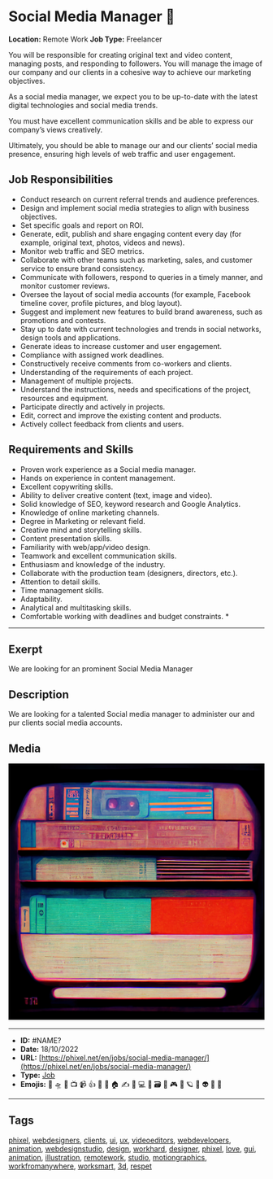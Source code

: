 # Social Media Manager 👑
**Location:** Remote Work
**Job Type:** Freelancer

You will be responsible for creating original text and video content, managing posts, and responding to followers. You will manage the image of our company and our clients in a cohesive way to achieve our marketing objectives.

As a social media manager, we expect you to be up-to-date with the latest digital technologies and social media trends.

You must have excellent communication skills and be able to express our company’s views creatively.

Ultimately, you should be able to manage our and our clients’ social media presence, ensuring high levels of web traffic and user engagement.

## Job Responsibilities
- Conduct research on current referral trends and audience preferences.
- Design and implement social media strategies to align with business objectives.
- Set specific goals and report on ROI.
- Generate, edit, publish and share engaging content every day (for example, original text, photos, videos and news).
- Monitor web traffic and SEO metrics.
- Collaborate with other teams such as marketing, sales, and customer service to ensure brand consistency.
- Communicate with followers, respond to queries in a timely manner, and monitor customer reviews.
- Oversee the layout of social media accounts (for example, Facebook timeline cover, profile pictures, and blog layout).
- Suggest and implement new features to build brand awareness, such as promotions and contests.
- Stay up to date with current technologies and trends in social networks, design tools and applications.
- Generate ideas to increase customer and user engagement.
- Compliance with assigned work deadlines.
- Constructively receive comments from co-workers and clients.
- Understanding of the requirements of each project.
- Management of multiple projects.
- Understand the instructions, needs and specifications of the project, resources and equipment.
- Participate directly and actively in projects.
- Edit, correct and improve the existing content and products.
- Actively collect feedback from clients and users.

## Requirements and Skills
- Proven work experience as a Social media manager.
- Hands on experience in content management.
- Excellent copywriting skills.
- Ability to deliver creative content (text, image and video).
- Solid knowledge of SEO, keyword research and Google Analytics.
- Knowledge of online marketing channels.
- Degree in Marketing or relevant field.
- Creative mind and storytelling skills.
- Content presentation skills.
- Familiarity with web/app/video design.
- Teamwork and excellent communication skills.
- Enthusiasm and knowledge of the industry.
- Collaborate with the production team (designers, directors, etc.).
- Attention to detail skills.
- Time management skills.
- Adaptability.
- Analytical and multitasking skills.
- Comfortable working with deadlines and budget constraints. *


------------
## Exerpt
We are looking for an prominent Social Media Manager
## Description
We are looking for a talented Social media manager to administer our and pur clients social media accounts.
## Media
<img src="media/5a3711aa/job-social-media-manager.jpg">

------------
- **ID:** #NAME?
- **Date:** 18/10/2022
- **URL:** [https://phixel.net/en/jobs/social-media-manager/](https://phixel.net/en/jobs/social-media-manager/)
- **Type:** [Job](#job)
- **Emojis:** 🎨 🛸 📼 📺 📹 👍 🔗 📝 🏠 ✍️ 👨 💻 👑 🗃 👾 🎮 📲 🪐 🌟 👽 🚀 🌌

------------
## Tags
[phixel](#phixel), [webdesigners](#webdesigners), [clients](#clients), [ui](#ui), [ux](#ux), [videoeditors](#videoeditors), [webdevelopers](#webdevelopers), [animation](#animation), [webdesignstudio](#webdesignstudio), [design](#design), [workhard](#workhard), [designer](#designer), [phixel](#phixel), [love](#love), [gui](#gui), [animation](#animation), [illustration](#illustration), [remotework](#remotework), [studio](#studio), [motiongraphics](#motiongraphics), [workfromanywhere](#workfromanywhere), [worksmart](#worksmart), [3d](#3d), [respet](#respet)
